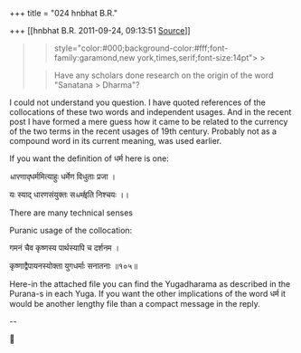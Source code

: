 +++
title = "024 hnbhat B.R."

+++
[[hnbhat B.R.	2011-09-24, 09:13:51 [Source](https://groups.google.com/g/samskrita/c/4iauhWc1SZE)]]



> 
> >  style="color:#000;background-color:#fff;font-family:garamond,new york,times,serif;font-size:14pt"> >
> 
> >   
> > 
> > 
> > Have any scholars done research on the origin of the word "Sanatana > Dharma"?  
> > 
> > 
> > 
> > 
> > 

  

  

I could not understand you question. I have quoted references of the collocations of these two words and independent usages. And in the recent post I have formed a mere guess how it came to be related to the currency of the two terms in the recent usages of 19th century. Probably not as a compound word in its current meaning, was used earlier.

  

If you want the definition of धर्म here is one:

  

*धारणाद्*धर्ममित्याहुः धर्मेण विधुताः प्रजा ।

यः स्याद् धारणसंयुक्तः स*धर्म*इति निश्चयः ।।



There are many technical senses

  
  
Puranic usage of the collocation:  
  
गमनं चैव कृष्णस्य पार्थस्यापि च दर्शनम ।  
  
कृष्णाद्वैपायनस्योक्ता युगधर्माः सनातनाः ॥१०५॥  
  
Here-in the attached file you can find the Yugadharama as described in the Purana-s in each Yuga. If you want the other implications of the word धर्म it would be another lengthy file than a compact message in the reply.  
  
  
--



